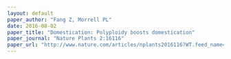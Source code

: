 ```yaml
---
layout: default
paper_author: "Fang Z, Morrell PL"
date: 2016-08-02
paper_title: "Domestication: Polyploidy boosts domestication"
paper_journal: "Nature Plants 2:16116"
paper_url: "http://www.nature.com/articles/nplants2016116?WT.feed_name=subjects_genetics"
---
```

